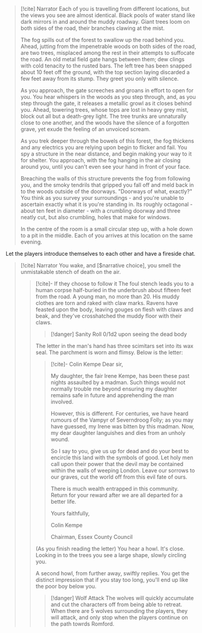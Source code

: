 > [!cite] Narrator
> Each of you is travelling from different locations, but the views you see are almost identical. Black pools of water stand like dark mirrors in and around the muddy roadway. Giant trees loom on both sides of the road, their branches clawing at the mist.
>
> The fog spills out of the forest to swallow up the road behind you. Ahead, jutting from the impenetrable woods on both sides of the road, are two trees, misplaced among the rest in their attempts to suffocate the road. An old metal field gate hangs between them; dew clings with cold tenacity to the rusted bars. The left tree has been snapped about 10 feet off the ground, with the top section laying discarded a few feet away from its stump. They greet you only with silence.
>
> As you approach, the gate screeches and groans in effort to open for you. You hear whispers in the woods as you step through, and, as you step through the gate, it releases a metallic growl as it closes behind you. Ahead, towering trees, whose tops are lost in heavy grey mist, block out all but a death-grey light. The tree trunks are unnaturally close to one another, and the woods have the silence of a forgotten grave, yet exude the feeling of an unvoiced scream.
>
> As you trek deeper through the bowels of this forest, the fog thickens and any electrics you are relying upon begin to flicker and fail. You spy a structure in the near distance, and begin making your way to it for shelter. You approach, with the fog hanging in the air closing around you, until you can't even see your hand in front of your face.
>
> Breaching the walls of this structure prevents the fog from following you, and the smoky tendrils that gripped you fall off and meld back in to the woods outside of the doorways. "Doorways of what, exactly?" You think as you survey your surroundings - and you're unable to ascertain exactly what it is you're standing in. Its roughly octagonal - about ten feet in diameter - with a crumbling doorway and three neatly cut, but also crumbling, holes that make for windows.
>
> In the centre of the room is a small circular step up, with a hole down to a pit in the middle. Each of you arrives at this location on the same evening.

Let the players introduce themselves to each other and have a fireside chat.

> [!cite] Narrator
> You wake, and [$narrative choice], you smell the unmistakable stench of death on the air.
> 
> > [!cite]- If they choose to follow it 
> > The foul stench leads you to a human corpse half-buried in the underbrush about fifteen feet from the road. A young man, no more than 20. His muddy clothes are torn and raked with claw marks. Ravens have feasted upon the body, leaving gouges on flesh with claws and beak, and they've crosshatched the muddy floor with their claws.
> >> [!danger] Sanity Roll
> > > 0/1d2 upon seeing the dead body
> >
> > The letter in the man's hand has three scimitars set into its wax seal. The parchment is worn and flimsy. Below is the letter:
> >
> > > [!cite]- Colin Kempe
> > > Dear sir,
> >>
> > > My daughter, the fair Irene Kempe, has been these past nights assaulted by a madman. Such things would not normally trouble me beyond ensuring my daughter remains safe in future and apprehending the man involved.
> >>
> > > However, this is different. For centuries, we have heard rumours of the Vampyr of Severndroog Folly; as you may have guessed, my Irene was bitten by this madman. Now, my dear daughter languishes and dies from an unholy wound.
> >>
> > > So I say to you, give us up for dead and do your best to encircle this land with the symbols of good. Let holy men call upon their power that the devil may be contained within the walls of weeping London. Leave our sorrows to our graves, cut the world off from this evil fate of ours.
> >>
> > > There is much wealth entrapped in this community. Return for your reward after we are all departed for a better life.
> >>
> > > Yours faithfully,
> >>
> > > Colin Kempe
> >>
>  >> Chairman, Essex County Council
> >
> > (As you finish reading the letter) You hear a howl. It's close. Looking in to the trees you see a large shape, slowly circling you.
> >
> >A second howl, from further away, swiftly replies. You get the distinct impression that if you stay too long, you'll end up like the poor boy below you.
> >> [!danger] Wolf Attack
> >> The wolves will quickly accumulate and cut the characters off from being able to retreat. When there are 5 wolves surrounding the players, they will attack, and only stop when the players continue on the path towrds Romford.